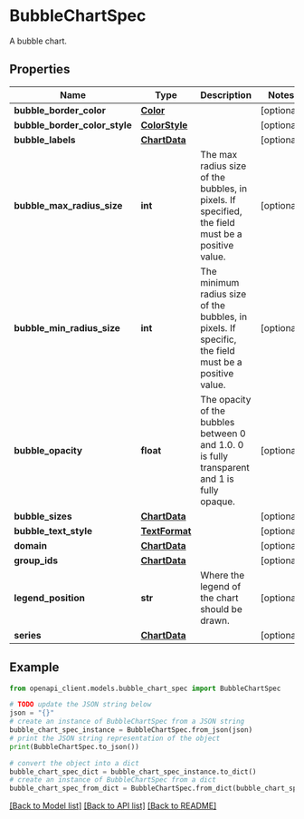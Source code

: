 # BubbleChartSpec

A bubble chart.

## Properties

Name | Type | Description | Notes
------------ | ------------- | ------------- | -------------
**bubble_border_color** | [**Color**](Color.md) |  | [optional] 
**bubble_border_color_style** | [**ColorStyle**](ColorStyle.md) |  | [optional] 
**bubble_labels** | [**ChartData**](ChartData.md) |  | [optional] 
**bubble_max_radius_size** | **int** | The max radius size of the bubbles, in pixels. If specified, the field must be a positive value. | [optional] 
**bubble_min_radius_size** | **int** | The minimum radius size of the bubbles, in pixels. If specific, the field must be a positive value. | [optional] 
**bubble_opacity** | **float** | The opacity of the bubbles between 0 and 1.0. 0 is fully transparent and 1 is fully opaque. | [optional] 
**bubble_sizes** | [**ChartData**](ChartData.md) |  | [optional] 
**bubble_text_style** | [**TextFormat**](TextFormat.md) |  | [optional] 
**domain** | [**ChartData**](ChartData.md) |  | [optional] 
**group_ids** | [**ChartData**](ChartData.md) |  | [optional] 
**legend_position** | **str** | Where the legend of the chart should be drawn. | [optional] 
**series** | [**ChartData**](ChartData.md) |  | [optional] 

## Example

```python
from openapi_client.models.bubble_chart_spec import BubbleChartSpec

# TODO update the JSON string below
json = "{}"
# create an instance of BubbleChartSpec from a JSON string
bubble_chart_spec_instance = BubbleChartSpec.from_json(json)
# print the JSON string representation of the object
print(BubbleChartSpec.to_json())

# convert the object into a dict
bubble_chart_spec_dict = bubble_chart_spec_instance.to_dict()
# create an instance of BubbleChartSpec from a dict
bubble_chart_spec_from_dict = BubbleChartSpec.from_dict(bubble_chart_spec_dict)
```
[[Back to Model list]](../README.md#documentation-for-models) [[Back to API list]](../README.md#documentation-for-api-endpoints) [[Back to README]](../README.md)


